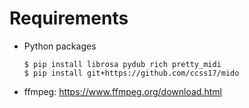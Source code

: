 
# Requirements

- Python packages

    ```shell
    $ pip install librosa pydub rich pretty_midi
    $ pip install git+https://github.com/ccss17/mido
    ```

- ffmpeg: https://www.ffmpeg.org/download.html